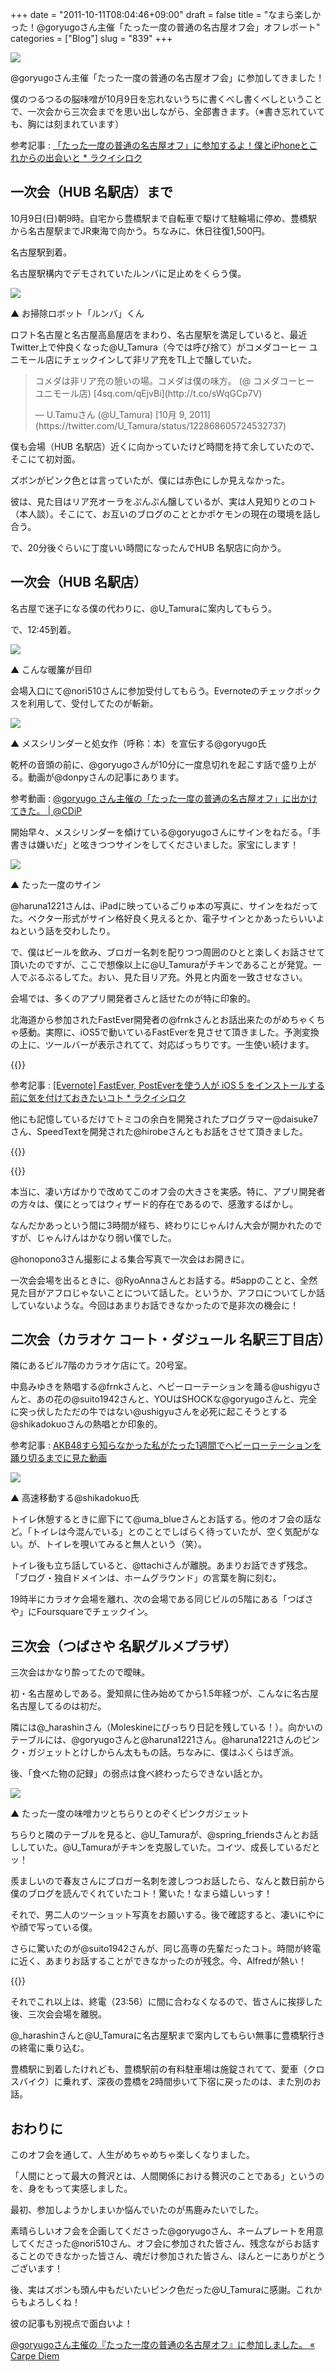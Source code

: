 +++
date = "2011-10-11T08:04:46+09:00"
draft = false
title = "なまら楽しかった！@goryugoさん主催「たった一度の普通の名古屋オフ会」オフレポート"
categories = ["Blog"]
slug = "839"
+++

![](/images/2011/11/0839_1.jpg)

@goryugoさん主催「たった一度の普通の名古屋オフ会」に参加してきました！

僕のつるつるの脳味噌が10月9日を忘れないうちに書くべし書くべしということで、一次会から三次会までを思い出しながら、全部書きます。（※書き忘れていても、胸には刻まれています）

参考記事 : [「たった一度の普通の名古屋オフ」に参加するよ！僕とiPhoneとこれからの出会いと * ラクイシロク](http://rakuishi.com/event/420/)

## 一次会（HUB 名駅店）まで

10月9日(日)朝9時。自宅から豊橋駅まで自転車で駆けて駐輪場に停め、豊橋駅から名古屋駅までJR東海で向かう。ちなみに、休日往復1,500円。

名古屋駅到着。

名古屋駅構内でデモされていたルンバに足止めをくらう僕。

![](/images/2011/10/0839_2.jpg)

▲ お掃除ロボット「ルンバ」くん

ロフト名古屋と名古屋高島屋店をまわり、名古屋駅を満足していると、最近Twitter上で仲良くなった@U_Tamura（今では呼び捨て）がコメダコーヒー ユニモール店にチェックインして非リア充をTL上で醸していた。

<blockquote class="twitter-tweet" lang="ja"><p>コメダは非リア充の憩いの場。コメダは僕の味方。 (@ コメダコーヒー ユニモール店) [4sq.com/qEjvBi](http://t.co/sWqGCp7V)</p>&mdash; U.Tamuさん (@U_Tamura) [10月 9, 2011](https://twitter.com/U_Tamura/status/122868605724532737)</blockquote>


僕も会場（HUB 名駅店）近くに向かっていたけど時間を持て余していたので、そこにて初対面。

ズボンがピンク色とは言っていたが、僕には赤色にしか見えなかった。

彼は、見た目はリア充オーラをぷんぷん醸しているが、実は人見知りとのコト（本人談）。そこにて、お互いのブログのこととかポケモンの現在の環境を話し合う。

で、20分後ぐらいに丁度いい時間になったんでHUB 名駅店に向かう。

## 一次会（HUB 名駅店）

名古屋で迷子になる僕の代わりに、@U_Tamuraに案内してもらう。

で、12:45到着。

![](/images/2011/10/0839_3.png)

▲ こんな暖簾が目印

会場入口にて@nori510さんに参加受付してもらう。Evernoteのチェックボックスを利用して、受付してたのが斬新。

![](/images/2011/10/0839_4.png)

▲ メスシリンダーと処女作（呼称：本）を宣伝する@goryugo氏

乾杯の音頭の前に、@goryugoさんが10分に一度息切れを起こす話で盛り上がる。動画が@donpyさんの記事にあります。

参考動画 : [@goryugo さん主催の「たった一度の普通の名古屋オフ」に出かけてきた。 | @CDiP](http://www.donpy.net/events/14609.html)

開始早々、メスシリンダーを傾けている@goryugoさんにサインをねだる。「手書きは嫌いだ」と呟きつつサインをしてくださいました。家宝にします！

![](/images/2011/10/0839_5.png)

▲ たった一度のサイン

@haruna1221さんは、iPadに映っているごりゅ本の写真に、サインをねだってた。ベクター形式がサイン格好良く見えるとか、電子サインとかあったらいいよねという話を交わしたり。

で、僕はビールを飲み、ブロガー名刺を配りつつ周囲のひとと楽しくお話させて頂いたのですが、ここで想像以上に@U_Tamuraがチキンであることが発覚。一人でぶるぶるしてた。おい、見た目リア充。外見と内面を一致させなさい。

会場では、多くのアプリ開発者さんと話せたのが特に印象的。

北海道から参加されたFastEver開発者の@frnkさんとお話出来たのがめちゃくちゃ感動。実際に、iOS5で動いているFastEverを見させて頂きました。予測変換の上に、ツールバーが表示されてて、対応ばっちりです。一生使い続けます。

{{<app id="364580273" title="FastEver 1.9（￥170）" src="http://a2.mzstatic.com/us/r1000/109/Purple/d5/30/30/mzl.efyvlpba.100x100-75.png">}}

参考記事 : [[Evernote] FastEver, PostEverを使う人が iOS 5 をインストールする前に気を付けておきたいコト * ラクイシロク](http://rakuishi.com/evernote/812/)

他にも記憶しているだけでトミコの余白を開発されたプログラマー@daisuke7さん、SpeedTextを開発された@hirobeさんともお話をさせて頂きました。

{{<app id="426635987" title="トミコの余白 1.2（無料）" src="http://a4.mzstatic.com/us/r1000/042/Purple/8a/5d/5d/mzl.bgmmnaee.100x100-75.png">}}

{{<app id="317722153" title="SpeedText (手書きメモ) 2.3.1（￥170）" src="http://a1.mzstatic.com/us/r1000/099/Purple/c5/a1/bc/mzl.fgfpdvst.100x100-75.jpg">}}

本当に、凄い方ばかりで改めてこのオフ会の大きさを実感。特に、アプリ開発者の方々は、僕にとってはウィザード的存在であるので、感激するばかし。

なんだかあっという間に3時間が経ち、終わりにじゃんけん大会が開かれたのですが、じゃんけんはかなり弱い僕でした。

@honopono3さん撮影による集合写真で一次会はお開きに。

一次会会場を出るときに、@RyoAnnaさんとお話する。#5appのことと、全然見た目がアフロじゃないことについて話した。というか、アフロについてしか話していないような。今回はあまりお話できなかったので是非次の機会に！

## 二次会（カラオケ コート・ダジュール 名駅三丁目店）

隣にあるビル7階のカラオケ店にて。20号室。

中島みゆきを熱唱する@frnkさんと、ヘビーローテーションを踊る@ushigyuさんと、あの花の@suito1942さんと、YOUはSHOCKな@goryugoさんと、完全に突っ伏したただの牛ではない@ushigyuさんを必死に起こそうとする@shikadokuoさんの熱唱とか印象的。

参考記事 : [AKB48すら知らなかった私がたった1週間でヘビーローテーションを踊り切るまでに見た動画](http://ushigyu.net/2011/10/06/akb48_heavyrotation_dance/)

![](/images/2011/10/0839_6.jpg)

▲ 高速移動する@shikadokuo氏

トイレ休憩するときに廊下にて@uma_blueさんとお話する。他のオフ会の話など。「トイレは今混んでいる」とのことでしばらく待っていたが、空く気配がない。が、トイレを覗いてみると無人という（笑）。

トイレ後も立ち話していると、@ttachiさんが離脱。あまりお話できず残念。「ブログ・独自ドメインは、ホームグラウンド」の言葉を胸に刻む。

19時半にカラオケ会場を離れ、次の会場である同じビルの5階にある「つばさや」にFoursquareでチェックイン。

## 三次会（つばさや 名駅グルメプラザ）

三次会はかなり酔ってたので曖昧。

初・名古屋めしである。愛知県に住み始めてから1.5年経つが、こんなに名古屋名古屋してるのは初だ。

隣には@_harashinさん（Moleskineにびっちり日記を残している！）。向かいのテーブルには、@goryugoさんと@haruna1221さん。@haruna1221さんのピンク・ガジェットとけしからん太ももの話。ちなみに、僕はふくらはぎ派。

後、「食べた物の記録」の弱点は食べ終わったらできない話とか。

![](/images/2011/10/miso.jpg)

▲ たった一度の味噌カツとちらりとのぞくピンクガジェット

ちらりと隣のテーブルを見ると、@U_Tamuraが、@spring_friendsさんとお話ししていた。@U_Tamuraがチキンを克服していた。コイツ、成長しているだとッ！

羨ましいので春友さんにブロガー名刺を渡しつつお話したら、なんと数日前から僕のブログを読んでくれていたコト！驚いた！なまら嬉しいっす！

それで、男二人のツーショット写真をお願いする。後で確認すると、凄いにやにや顔で写っている僕。

さらに驚いたのが@suito1942さんが、同じ高専の先輩だったコト。時間が終電に近く、あまりお話することができなかったのが残念。今、Alfredが熱い！

{{<app id="405843582" title="Alfred 0.9.10（無料）" src="http://a3.mzstatic.com/us/r1000/095/Purple/87/34/69/mzi.wwrcmsqp.100x100-75.png">}}

それでこれ以上は、終電（23:56）に間に合わなくなるので、皆さんに挨拶した後、三次会会場を離脱。

@_harashinさんと@U_Tamuraに名古屋駅まで案内してもらい無事に豊橋駅行きの終電に乗り込む。

豊橋駅に到着したけれども、豊橋駅前の有料駐車場は施錠されてて、愛車（クロスバイク）に乗れず、深夜の豊橋を2時間歩いて下宿に戻ったのは、また別のお話。

## おわりに

このオフ会を通して、人生がめちゃめちゃ楽しくなりました。

「人間にとって最大の贅沢とは、人間関係における贅沢のことである」というのを、身をもって実感しました。

最初、参加しようかしまいか悩んでいたのが馬鹿みたいでした。

素晴らしいオフ会を企画してくださった@goryugoさん、ネームプレートを用意してくださった@nori510さん、オフ会に参加された皆さん、残念ながらお話することのできなかった皆さん、魂だけ参加された皆さん、ほんとーにありがとうございます！

後、実はズボンも頭ん中もだいたいピンク色だった@U_Tamuraに感謝。これからもよろしくね！

彼の記事も別視点で面白いよ！

[@goryugoさん主催の『たった一度の普通の名古屋オフ』に参加しました。 « Carpe Diem](http://melt4u.wordpress.com/2011/10/10/goryugo%e3%81%95%e3%82%93%e4%b8%bb%e5%82%ac%e3%81%ae%e3%80%8e%e3%81%9f%e3%81%a3%e3%81%9f%e4%b8%80%e5%ba%a6%e3%81%ae%e6%99%ae%e9%80%9a%e3%81%ae%e5%90%8d%e5%8f%a4%e5%b1%8b%e3%82%aa%e3%83%95%e3%80%8f/)
